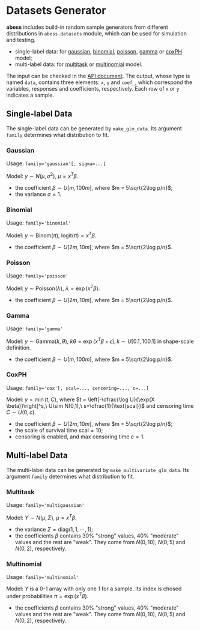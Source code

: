 # Datasets Generator

**abess** includes build-in random sample generators from different distributions in `abess.datasets` module, which can be used for simulation and testing.

- single-label data: for [gaussian](#gaussian), [binomial](#binomial), [poisson](#poisson), [gamma](#gamma) or [coxPH](#coxph) model;
- multi-label data: for [multitask](#multitask) or [multinomial](#multinomial) model.

The input can be checked in the [API document](https://abess.readthedocs.io/en/latest/Python-package/datasets/index.html).
The output, whose type is named `data`, contains three elements: `x`, `y` and `coef_`, which correspond the variables, responses and coefficients, respectively. Each row of `x` or `y` indicates a sample.

## Single-label Data

The single-label data can be generated by `make_glm_data`. Its argument `family` determines what distribution to fit.

### Gaussian

Usage: `family='gaussian'[, sigma=...]`

Model: $y \sim N(\mu, \sigma^2),\ \mu = x^T\beta$.
- the coefficient $\beta\sim U[m, 100m]$, where $m = 5\sqrt{2\log p/n}$;
- the variance $\sigma = 1$.

### Binomial

Usage: `family='binomial'`

Model: $y \sim \text{Binom}(\pi),\ \text{logit}(\pi) = x^T \beta$.
- the coefficient $\beta\sim U[2m, 10m]$, where $m = 5\sqrt{2\log p/n}$.

### Poisson

Usage: `family='poisson'`

Model: $y \sim \text{Poisson}(\lambda),\ \lambda = \exp(x^T \beta)$.
- the coefficient $\beta\sim U[2m, 10m]$, where $m = 5\sqrt{2\log p/n}$.

### Gamma

Usage: `family='gamma'`

Model: $y \sim \text{Gamma}(k, \theta),\ k\theta = \exp(x^T \beta + \epsilon), k\sim U[0.1, 100.1]$ in shape-scale definition.
- the coefficient $\beta\sim U[m, 100m]$, where $m = 5\sqrt{2\log p/n}$.

### CoxPH

Usage: `family='cox'[, scal=..., cencering=..., c=...]`

Model: $y=\min(t,C)$, where $t = \left[-\dfrac{\log U}{\exp(X \beta)}\right]^s,\ U\sim N(0,1),\ s=\dfrac{1}{\text{scal}}$ and censoring time $C\sim U(0, c)$.
- the coefficient $\beta\sim U[2m, 10m]$, where $m = 5\sqrt{2\log p/n}$;
- the scale of survival time $\text{scal} = 10$;
- censoring is enabled, and max censoring time $c=1$.

## Multi-label Data

The multi-label data can be generated by `make_multivariate_glm_data`. Its argument `family` determines what distribution to fit.

### Multitask

Usage: `family='multigaussian'`

Model: $Y \sim N(\mu, \Sigma),\ \mu=x^T \beta$.
- the variance $\Sigma = \text{diag}(1, 1, \cdots, 1)$;
- the coefficients $\beta$ contains 30\% "strong" values, 40\% "moderate" values and the rest are "weak". They come from $N(0, 10)$, $N(0, 5)$ and $N(0, 2)$, respectively.

### Multinomial

Usage: `family='multinomial'`

Model: $Y$ is a 0-1 array with only one 1 for a sample. Its index is chosed under probabilities $\pi = \exp(x^T \beta)$.
- the coefficients $\beta$ contains 30\% "strong" values, 40\% "moderate" values and the rest are "weak". They come from $N(0, 10)$, $N(0, 5)$ and $N(0, 2)$, respectively.
